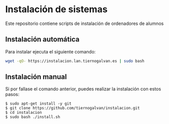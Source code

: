 # Instalación de sistemas

Este repositorio contiene scripts de instalación de ordenadores de alumnos

## Instalación automática

Para instalar ejecuta el siguiente comando:

```bash
wget -qO- https://instalacion.lan.tiernogalvan.es | sudo bash
```


## Instalación manual

Si por fallase el comando anterior, puedes realizar la instalación con estos pasos:

```
$ sudo apt-get install -y git
$ git clone https://github.com/tiernogalvan/instalacion.git
$ cd instalacion
$ sudo bash ./install.sh
```
